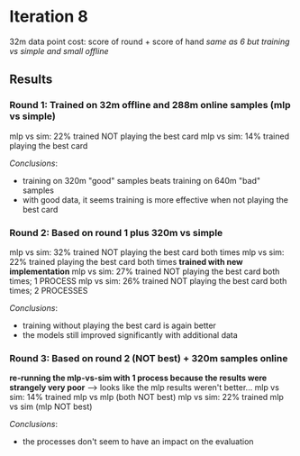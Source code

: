 # Iteration 8
32m data point
cost: score of round + score of hand
_same as 6 but training vs simple and small offline_

## Results
### Round 1: Trained on 32m offline and 288m online samples (mlp vs simple)
mlp vs sim: 22% trained NOT playing the best card
mlp vs sim: 14% trained playing the best card

*Conclusions*:
- training on 320m "good" samples beats training on 640m "bad" samples
- with good data, it seems training is more effective when not playing the best card

### Round 2: Based on round 1 plus 320m vs simple
mlp vs sim: 32% trained NOT playing the best card both times
mlp vs sim: 22% trained playing the best card both times
**trained with new implementation**
mlp vs sim: 27% trained NOT playing the best card both times; 1 PROCESS
mlp vs sim: 26% trained NOT playing the best card both times; 2 PROCESSES

*Conclusions*:
- training without playing the best card is again better
- the models still improved significantly with additional data

### Round 3: Based on round 2 (NOT best) + 320m samples online
**re-running the mlp-vs-sim with 1 process because the results were strangely very poor**
--> looks like the mlp results weren't better...
mlp vs sim: 14% trained mlp vs mlp (both NOT best)
mlp vs sim: 22% trained mlp vs sim (mlp NOT best)

*Conclusions*:
- the processes don't seem to have an impact on the evaluation

